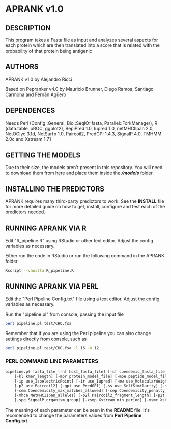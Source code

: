 # APRANK v1.0

## DESCRIPTION

This program takes a Fasta file as input and analyzes several aspects for each protein which are then translated into a score that is related with 
the probability of that protein being antigenic

## AUTHORS

APRANK v1.0 by Alejandro Ricci

Based on Pepranker v4.0 by Mauricio Brunner, Diego Ramoa, Santiago Carmona and Fernán Agüero

## DEPENDENCES

Needs Perl (Config::General, Bio::SeqIO::fasta, Parallel::ForkManager), R (data.table, pROC, ggplot2), BepiPred 1.0, Iupred 1.0, netMHCIIpan 2.0, NetOGlyc 3.1d, NetSurfp 1.0, Paircoil2, PredGPI 1.4.3, SignalP 4.0, TMHMM 2.0c and Xstream 1.71

## GETTING THE MODELS

Due to their size, the models aren't present in this repository. You will need to download them from [here](https://mega.nz/folder/3U00RLBJ#8H8hGMuLVuEn_SaqXG1bRw) and place them inside the ***/models*** folder.

## INSTALLING THE PREDICTORS

APRANK requires many third-party predictors to work. See the **INSTALL** file for more detailed guide on how to get, install, configure and test each of the predictors needed.

## RUNNING APRANK VIA R

Edit "R_pipeline.R" using RStudio or other text editor. Adjust the config variables as necessary.

Either run the code in RStudio or run the following command in the APRANK folder
```bash
Rscript --vanilla R_pipeline.R
```

## RUNNING APRANK VIA PERL

Edit the "Perl Pipeline Config.txt" file using a text editor. Adjust the config variables as necessary.

Run the "pipeline.pl" from console, passing the input file
```bash
perl pipeline.pl test/CHO.fsa
```

Remember that if you are using the Perl pipeline you can also change settings directly from console, such as
```bash
perl pipeline.pl test/CHO.fsa -l 16 -o 12
```

### PERL COMMAND LINE PARAMETERS
```bash
pipeline.pl fasta_file [-hf host_fasta_file] [-cf coendemic_fasta_file] [-h|help] [-l peptide_length] [-o peptide_overlap]
    [-kl kmer_length] [-mpr protein_model_file] [-mpe peptide_model_file] [-of output_folder] [-bp use_BepiPred]
    [-ip use_IsoelectricPoint] [-ir use_Iupred] [-mw use_MolecularWeight] [-mhc use_NetMHCIIpan] [-no use_NetOglyc] [-ns use_NetSurfp]
    [-p2 use_Paircoil2] [-gpi use_PredGPI] [-ss use_SelfSimilarity] [-sp use_SignalP] [-tm use_TMHMM] [-xs use_Xstream]
    [-cem Coendemicity_max_matches_allowed] [-cep Coendemicity_penalty_per_match] [-mhcl NetMHCIIpan_binding_peptide_length]
    [-mhca NetMHCIIpan_alleles] [-p2l Paircoil2_fragment_length] [-p2t Paircoil2_threshold]
    [-spg SignalP_organism_group] [-xsmp Xstream_min_period] [-xsmc Xstream_min_copy_number] [-xsme Xstream_max_consensus_error]
```

The meaning of each parameter can be seen in the **README** file. It's recomended to change the parameters values from **Perl Pipeline Config.txt**.
